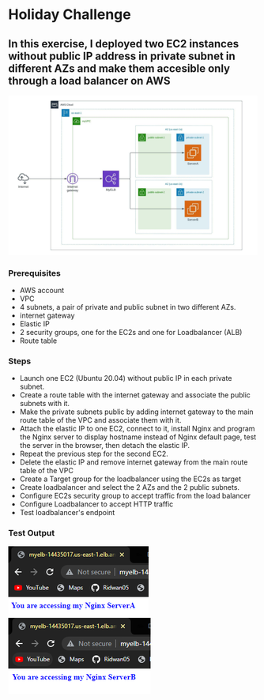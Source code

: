 # Holiday Challenge

## In this exercise, I deployed two EC2 instances without public IP address in private subnet in different AZs and make them accesible only through a load balancer on AWS  
  ![AWS_Network_Diagram](AWS_Network_Diagram.jpeg)

### Prerequisites
- AWS account
- VPC
- 4 subnets, a pair of private and public subnet in two different AZs.
- internet gateway
- Elastic IP
- 2 security groups, one for the EC2s and one for Loadbalancer (ALB)
- Route table

### Steps
- Launch one EC2 (Ubuntu 20.04) without public IP in each private subnet.
- Create a route table with the internet gateway and associate the public subnets with it.
- Make the private subnets public by adding internet gateway to the main route table of the VPC and associate them with it.
- Attach the elastic IP to one EC2, connect to it, install Nginx and program the Nginx server to display hostname instead of Nginx default page, test the server in the browser, then detach the elastic IP.
- Repeat the previous step for the second EC2.
- Delete the elastic IP and remove internet gateway from the main route table of the VPC
- Create a Target group for the loadbalancer using the EC2s as target
- Create loadbalancer and select the 2 AZs and the 2 public subnets.
- Configure EC2s security group to accept traffic from the load balancer
- Configure Loadbalancer to accept HTTP traffic
- Test loadbalancer's endpoint

### Test Output  
   ![ServerA](ServerA.PNG)      ![ServerB](ServerB.PNG)
